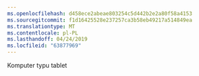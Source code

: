 ```yaml
---
ms.openlocfilehash: d458ece2abeae803254c5d442b2e2a80f58a4153
ms.sourcegitcommit: f1d16425528e237257ca3b58eb49217a514849ea
ms.translationtype: MT
ms.contentlocale: pl-PL
ms.lasthandoff: 04/24/2019
ms.locfileid: "63877969"
---
```

Komputer typu tablet